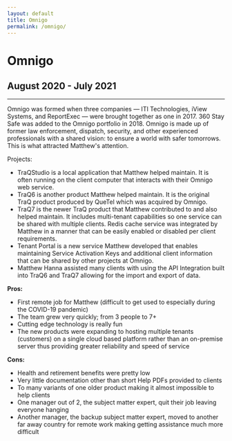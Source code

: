 ```yaml
---
layout: default
title: Omnigo
permalink: /omnigo/
---
```

# Omnigo
## August 2020 - July 2021
<hr class="hr-plain">

Omnigo was formed when three companies — ITI Technologies, iView Systems, and ReportExec — were brought together as one in 2017. 360 Stay Safe was added to the Omnigo portfolio in 2018. Omnigo is made up of former law enforcement, dispatch, security, and other experienced professionals with a shared vision: to ensure a world with safer tomorrows. This is what attracted Matthew's attention.

Projects:  
- TraQStudio is a local application that Matthew helped maintain. It is often running on the client computer that interacts with their Omnigo web service.
- TraQ6 is another product Matthew helped maintain. It is the original TraQ product produced by QueTel which was acquired by Omnigo.
- TraQ7 is the newer TraQ product that Matthew contributed to and also helped maintain. It includes multi-tenant capabilities so one service can be shared with multiple clients. Redis cache service was integrated by Matthew in a manner that can be easily enabled or disabled per client requirements.
- Tenant Portal is a new service Matthew developed that enables maintaining Service Activation Keys and additional client information that can be shared by other projects at Omnigo.
- Matthew Hanna assisted many clients with using the API Integration built into TraQ6 and TraQ7 allowing for the import and export of data.

**Pros:**
* First remote job for Matthew (difficult to get used to especially during the COVID-19 pandemic)
* The team grew very quickly; from 3 people to 7+
* Cutting edge technology is really fun
* The new products were expanding to hosting multiple tenants (customers) on a single cloud based platform rather than an on-premise server thus providing greater reliability and speed of service

**Cons:**
* Health and retirement benefits were pretty low
* Very little documentation other than short Help PDFs provided to clients
* To many variants of one older product making it almost impossible to help clients
* One manager out of 2, the subject matter expert, quit their job leaving everyone hanging
* Another manager, the backup subject matter expert, moved to another far away country for remote work making getting assistance much more difficult